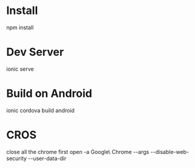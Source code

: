# Install
npm install

# Dev Server
ionic serve

# Build on Android
ionic cordova build android

# CROS 
close all the chrome first
open -a Google\ Chrome --args --disable-web-security --user-data-dir


